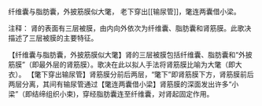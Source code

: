 纤维囊与脂肪囊，外披筋膜似大氅，
老下穿出[[输尿管]]，氅连两囊借小梁。

注释：
肾的表面有三层被膜，由内向外依次为纤维囊、脂肪囊和肾筋膜。此歌决描述了三层被膜的主要特征。

【纤维囊与脂肪囊，外披筋膜似大氅】肾的三层被膜包括纤维囊、脂肪囊和“外披筋膜”（即最外层的肾筋膜）。歌决在此以拟人手法将肾筋膜比喻为大氅（即大衣）。
【氅下穿出输尿管】肾筋膜分前后两层，“氅下”即肾筋膜下方，肾筋膜前后两层分离，其间有输尿管通过【氅连两囊借小梁】肾筋膜的深面发出许多“小梁”（即结缔组织小束)，穿经脂肪囊连至纤维囊，对肾起固定作用。
